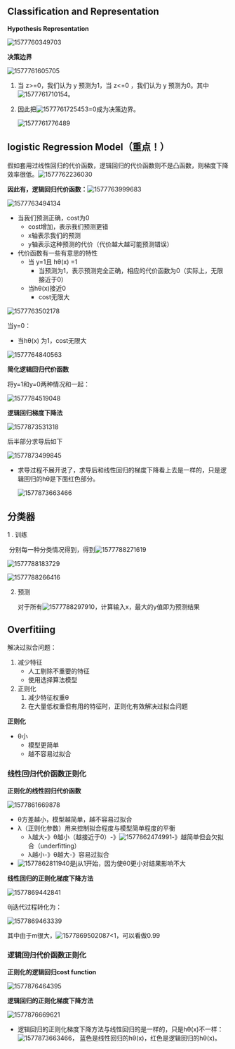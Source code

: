 ## Classification and Representation

**Hypothesis Representation**

![1577760349703](../../img/1577760349703.png)

**决策边界**

![1577761605705](../../img/1577761605705.png)

1. 当 z>=0，我们认为 y 预测为1，当 z<=0 ，我们认为 y 预测为0。其中![1577761710154](../../img/1577761710154.png)。

2. 因此把![1577761725453](../../img/1577761725453.png)=0成为决策边界。

   ![1577761776489](../../img/1577761776489.png)

## logistic Regression Model（重点！）

假如套用过线性回归的代价函数，逻辑回归的代价函数则不是凸函数，则梯度下降效率很低。![1577762236030](../../img/1577762236030.png)



**因此有，逻辑回归代价函数：**![1577763999683](../../img/1577763999683.png)



![1577763494134](../../img/1577763494134.png)





- 当我们预测正确，cost为0
  - cost增加，表示我们预测更错
  - x轴表示我们的预测
  - y轴表示这种预测的代价（代价越大越可能预测错误）
- 代价函数有一些有意思的特性
  - 当 y=1且 hθ(x) =1
    - 当预测为1，表示预测完全正确，相应的代价函数为0（实际上，无限接近于0）
  - 当hθ(x)接近0
    - cost无限大

![1577763502178](../../img/1577763502178.png)

当y=0：

- 当hθ(x) 为1，cost无限大

![1577764840563](../../img/1577764840563.png)



**简化逻辑回归代价函数**

将y=1和y=0两种情况和一起：

![1577784519048](../../img/1577784519048.png)



**逻辑回归梯度下降法**

![1577873531318](../../img/1577873531318.png)

后半部分求导后如下

![1577873499845](../../img/1577873499845.png)

- 求导过程不展开说了，求导后和线性回归的梯度下降看上去是一样的，只是逻辑回归的hθ是下面红色部分。

  ![1577873663466](../../img/1577873663466.png)

## 分类器

1 . 训练

​	 分别每一种分类情况得到，得到![1577788271619](../../img/1577788271619.png)

![1577788183729](../../img/1577788183729.png)

![1577788266416](../../img/1577788266416.png)

2. 预测

   对于所有![1577788297910](../../img/1577788297910.png)，计算输入x，最大的y值即为预测结果



## Overfitiing

解决过拟合问题：

1. 减少特征
   - 人工剔除不重要的特征
   - 使用选择算法模型
2. 正则化
   1. 减少特征权重θ
   2. 在大量低权重但有用的特征时，正则化有效解决过拟合问题

**正则化**

- θ小
  - 模型更简单
  - 越不容易过拟合
  
  
  
  

### 线性回归代价函数正则化

**正则化的线性回归代价函数**



![1577861669878](../../img/1577861669878.png)

- θ方差越小，模型越简单，越不容易过拟合
- λ（正则化参数）用来控制拟合程度与模型简单程度的平衡
  - λ越大-》θ越小（越接近于0）-》![1577862474991](../../img/1577862474991.png)-》越简单但会欠拟合（underfitting）
  - λ越小-》θ越大-》容易过拟合
- ![1577862811940](../../img/1577862811940.png)是j从1开始，因为使θ0更小对结果影响不大



**线性回归的正则化梯度下降方法**

![1577869442841](../../img/1577869442841.png)

θj迭代过程转化为：

![1577869463339](../../img/1577869463339.png)

其中由于m很大，![1577869502087](../../img/1577869502087.png)<1，可以看做0.99



### 逻辑回归代价函数正则化

**正则化的逻辑回归cost function**

![1577876464395](../../img/1577876464395.png)





**逻辑回归的正则化梯度下降方法**

![1577876669621](../../img/1577876669621.png)



- 逻辑回归的正则化梯度下降方法与线性回归的是一样的，只是hθ(x)不一样：![1577873663466](../../img/1577873663466-1579595063580.png)， 蓝色是线性回归的hθ(x)，红色是逻辑回归的hθ(x)。

